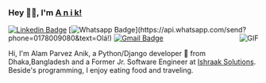 ### Hey 👋🏽, I'm [A n i k!](https://www.facebook.com/ap1eek/) 
[![Linkedin Badge](https://img.shields.io/badge/-LinkedIn-blue?style=flat-square&logo=Linkedin&logoColor=white&link=https://www.linkedin.com/in/luiz-carlos-abbott-galvão-neto-21a93b148/)](https://www.linkedin.com/in/alamparvezanik/)
[![Whatsapp Badge](https://img.shields.io/badge/-Whatsapp-4CA143?style=flat-square&labelColor=4CA143&logo=whatsapp&logoColor=white&link=https://api.whatsapp.com/send?phone=5584999122284&text=Olá!)](https://api.whatsapp.com/send?phone=0178009080&text=Olá!)
[![Gmail Badge](https://img.shields.io/badge/-Gmail-c14438?style=flat-square&logo=Gmail&logoColor=white&link=mailto:ap.anik71@gmail.com)](mailto:ap.anik71@gmail.com)
<img align="right" alt="GIF" src="https://media.giphy.com/media/836HiJc7pgzy8iNXCn/giphy.gif" />

Hi, I'm Alam Parvez Anik, a Python/Django developer 🚀 from Dhaka,Bangladesh and a Former Jr. Software Engineer at [Ishraak Solutions](https://www.ishraak.com/). Beside's programming, I enjoy eating food and traveling.


